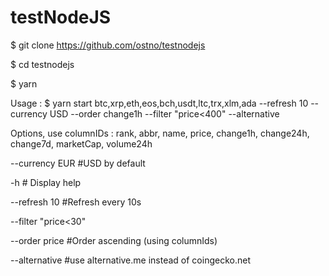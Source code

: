# testNodeJS

$ git clone https://github.com/ostno/testnodejs

$ cd testnodejs

$ yarn


Usage : 
$ yarn start btc,xrp,eth,eos,bch,usdt,ltc,trx,xlm,ada --refresh 10 --currency USD --order change1h --filter "price<400" --alternative

Options, use columnIDs : rank, abbr, name, price, change1h, change24h, change7d, marketCap, volume24h

--currency EUR  #USD by default

-h # Display help

--refresh 10 #Refresh every 10s

--filter "price<30"

--order price #Order ascending (using columnIds)

--alternative #use alternative.me instead of coingecko.net
